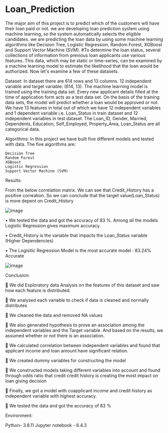 # Loan_Prediction
The major aim of this project is to predict which of the customers will have their loan paid or not. we are developing loan prediction system using machine learning, so the system automatically selects the eligible candidates. we are predicting the loan data by using some machine learning algorithms like Decision Tree, Logistic Regression, Random Forest, XGBoost and Support Vector Machine (SVM).
#To determine the loan status, several collections of information from previous loan applicants use various features. This data, which may be static or time-series, can be examined by a machine learning model to estimate the likelihood that the loan would be authorized. Now let's examine a few of these datasets.

Dataset:
In dataset there are 614 rows and 13 columns. 12 independent variable and target variable: (614, 13).
The machine learning model is trained using the training data set. Every new applicant details filled at the time of application form acts as a test data set. On the basis of the training data sets, the model will predict whether a loan would be approved or not. We have 13 features in total out of which we have 12 independent variables and 1 dependent variable i.e. Loan_Status in train dataset and 12 independent variables in test dataset. The Loan_ID, Gender, Married, Dependents, Education, Self_Employed, Property_Area, Loan_Status are all categorical data.

Algorithms:
In this project we have built five different models and tested with data. The five algorithms are:

	Decision Tree
 	Random Forest
	XGBoost 
	Logistic Regression
	Support Vector Machine (SVM)
	

Results:

From the below correlation matrix. We can see that Credit_History has a positive correation. So we can conclude that the target value(Loan_Status) is more depent on Credit_History

![image](https://user-images.githubusercontent.com/68192853/205286160-67bb7e26-a513-472e-b767-d54c2bc9eb74.png)

 

•	We tested the data and got the accuracy of 83 %. Among all the models Logistic Regression gives maximum accuracy.

•	Credit_History is the variable that impacts the Loan_Status variable (Higher Dependencies)

•	The Logisitic Regression Model is the most accurate model : 83.24% Accurate

![image](https://user-images.githubusercontent.com/68192853/205285969-b913e115-b4d2-4e69-b127-0d0fa58fba04.png)

           

Conclusion:

	 We did Exploratory data Analysis on the features of this dataset and saw how each feature is distributed.

	We analysed each variable to check if data is cleaned and normally distributes

	We cleaned the data and removed NA values 

	We also generated hypothesis to prove an association among the independent variables and the Target variable. And based on the results, we assumed whether or not there is an association. 

	We calculated correlation between independent variables and found that applicant income and loan amount have significant relation.

	 We created dummy variables for constructing the model

	 We constructed models taking different variables into account and found through odds ratio that credit credit history is creating the most impact on loan giving decision 

	Finally, we got a model with coapplicant income and credit history as independent variable with highest accuracy. 

	We tested the data and got the accuracy of 83 %



Environment: 

Python- 3.8.11
Jupyter notebook - 6.4.3
